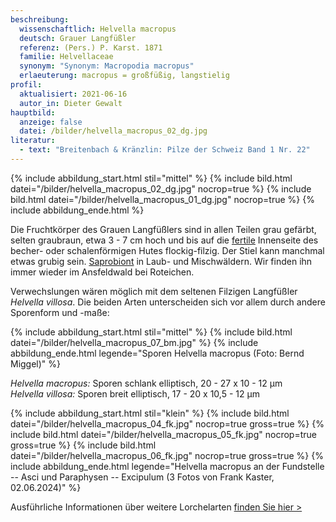 ```yaml
---
beschreibung:
  wissenschaftlich: Helvella macropus
  deutsch: Grauer Langfüßler
  referenz: (Pers.) P. Karst. 1871
  familie: Helvellaceae
  synonym: "Synonym: Macropodia macropus"
  erlaeuterung: macropus = großfüßig, langstielig
profil:
  aktualisiert: 2021-06-16
  autor_in: Dieter Gewalt
hauptbild:
  anzeige: false
  datei: /bilder/helvella_macropus_02_dg.jpg
literatur:
  - text: "Breitenbach & Kränzlin: Pilze der Schweiz Band 1 Nr. 22"
---
```

{% include abbildung_start.html stil="mittel" %}
{% include bild.html datei="/bilder/helvella_macropus_02_dg.jpg" nocrop=true %}
{% include bild.html datei="/bilder/helvella_macropus_01_dg.jpg" nocrop=true %}
{% include abbildung_ende.html %}

Die Fruchtkörper des Grauen Langfüßlers sind in allen Teilen grau gefärbt, selten graubraun, etwa 3 - 7 cm hoch und bis auf die [fertile](fertil "Glossar") Innenseite des becher- oder schalenförmigen Hutes flockig-filzig. Der Stiel kann manchmal etwas grubig sein. [Saprobiont](saprobiontisch "Glossar") in Laub- und Mischwäldern. Wir finden ihn immer wieder im Ansfeldwald bei Roteichen. 

Verwechslungen wären möglich mit dem seltenen Filzigen Langfüßler *Helvella villosa*. Die beiden Arten unterscheiden sich vor allem durch andere Sporenform und -maße:

{% include abbildung_start.html stil="mittel" %}
{% include bild.html datei="/bilder/helvella_macropus_07_bm.jpg" %}
{% include abbildung_ende.html legende="Sporen Helvella macropus (Foto: Bernd Miggel)" %}

*Helvella macropus:* Sporen schlank elliptisch, 20 - 27 x 10 - 12 µm\
*Helvella villosa:* Sporen breit elliptisch, 17 - 20 x 10,5 - 12 µm

{% include abbildung_start.html stil="klein" %}
{% include bild.html datei="/bilder/helvella_macropus_04_fk.jpg" nocrop=true gross=true %}
{% include bild.html datei="/bilder/helvella_macropus_05_fk.jpg" nocrop=true gross=true %}
{% include bild.html datei="/bilder/helvella_macropus_06_fk.jpg" nocrop=true gross=true %}
{% include abbildung_ende.html legende="Helvella macropus an der Fundstelle -- Asci und Paraphysen -- Excipulum (3 Fotos von Frank Kaster, 02.06.2024)" %}

Ausführliche Informationen über weitere Lorchelarten [finden Sie hier >](/verwandt/lorcheln)